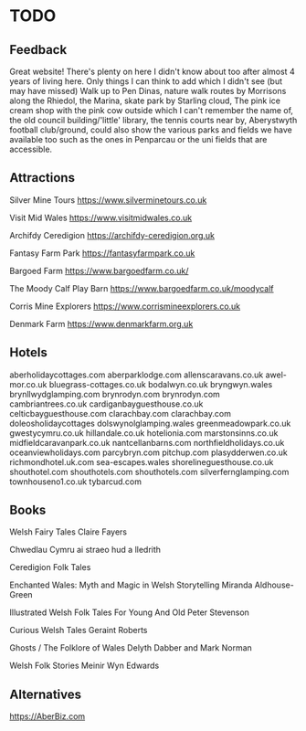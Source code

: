 # TODO


## Feedback

Great website! There's plenty on here I didn't know about too after almost 4 years of living here. Only things I can think to add which I didn't see (but may have missed) Walk up to Pen Dinas, nature walk routes by Morrisons along the Rhiedol, the Marina, skate park by Starling cloud, The pink ice cream shop with the pink cow outside which I can't remember the name of, the old council building/'little' library, the tennis courts near by, Aberystwyth football club/ground, could also show the various parks and fields we have available too such as the ones in Penparcau or the uni fields that are accessible. 


## Attractions

Silver Mine Tours
https://www.silverminetours.co.uk

Visit Mid Wales
https://www.visitmidwales.co.uk

Archifdy Ceredigion
https://archifdy-ceredigion.org.uk

Fantasy Farm Park
https://fantasyfarmpark.co.uk

Bargoed Farm
https://www.bargoedfarm.co.uk/

The Moody Calf Play Barn
https://www.bargoedfarm.co.uk/moodycalf

Corris Mine Explorers
https://www.corrismineexplorers.co.uk

Denmark Farm
https://www.denmarkfarm.org.uk


## Hotels

aberholidaycottages.com
aberparklodge.com
allenscaravans.co.uk
awel-mor.co.uk
bluegrass-cottages.co.uk
bodalwyn.co.uk
bryngwyn.wales
brynllwydglamping.com
brynrodyn.com
brynrodyn.com
cambriantrees.co.uk
cardiganbayguesthouse.co.uk
celticbayguesthouse.com
clarachbay.com
clarachbay.com
doleosholidaycottages
dolswynolglamping.wales
greenmeadowpark.co.uk
gwestycymru.co.uk
hillandale.co.uk
hotelionia.com
marstonsinns.co.uk
midfieldcaravanpark.co.uk
nantcellanbarns.com
northfieldholidays.co.uk
oceanviewholidays.com
parcybryn.com
pitchup.com
plasydderwen.co.uk
richmondhotel.uk.com
sea-escapes.wales
shorelineguesthouse.co.uk
shouthotel.com
shouthotels.com
shouthotels.com
silverfernglamping.com
townhouseno1.co.uk
tybarcud.com


## Books

Welsh Fairy Tales
Claire Fayers

Chwedlau Cymru ai straeo hud a lledrith

Ceredigion Folk Tales

Enchanted Wales: Myth and Magic in Welsh Storytelling
Miranda Aldhouse-Green

Illustrated Welsh Folk Tales For Young And Old
Peter Stevenson

Curious Welsh Tales
Geraint Roberts

Ghosts / The Folklore of Wales
Delyth Dabber and Mark Norman

Welsh Folk Stories
Meinir Wyn Edwards


## Alternatives

https://AberBiz.com
